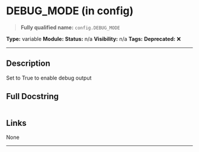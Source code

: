 # DEBUG_MODE (in config)
> **Fully qualified name:** `config.DEBUG_MODE`

**Type:** variable
**Module:** 
**Status:** n/a
**Visibility:** n/a
**Tags:** 
**Deprecated:** ❌

---

## Description
Set to True to enable debug output

## Full Docstring
```

```

## Links
None

---

